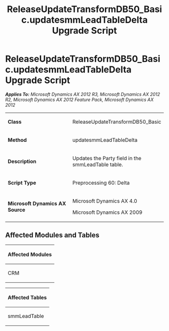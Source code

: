 ﻿---
title: ReleaseUpdateTransformDB50_Basic.updatesmmLeadTableDelta Upgrade Script
TOCTitle: ReleaseUpdateTransformDB50_Basic.updatesmmLeadTableDelta Upgrade Script
ms:assetid: 9101525c-f5ae-006e-fcbe-3d1a23b7e4ff
ms:mtpsurl: https://msdn.microsoft.com/en-us/library/JJ736574(v=AX.60)
ms:contentKeyID: 49709763
ms.date: 05/18/2015
mtps_version: v=AX.60
---

# ReleaseUpdateTransformDB50\_Basic.updatesmmLeadTableDelta Upgrade Script 


_**Applies To:** Microsoft Dynamics AX 2012 R3, Microsoft Dynamics AX 2012 R2, Microsoft Dynamics AX 2012 Feature Pack, Microsoft Dynamics AX 2012_

<table>
<colgroup>
<col style="width: 50%" />
<col style="width: 50%" />
</colgroup>
<tbody>
<tr class="odd">
<td><p><strong>Class</strong></p></td>
<td><p>ReleaseUpdateTransformDB50_Basic</p></td>
</tr>
<tr class="even">
<td><p><strong>Method</strong></p></td>
<td><p>updatesmmLeadTableDelta</p></td>
</tr>
<tr class="odd">
<td><p><strong>Description</strong></p></td>
<td><p>Updates the Party field in the smmLeadTable table.</p></td>
</tr>
<tr class="even">
<td><p><strong>Script Type</strong></p></td>
<td><p>Preprocessing 60: Delta</p></td>
</tr>
<tr class="odd">
<td><p><strong>Microsoft Dynamics AX Source</strong></p></td>
<td><p>Microsoft Dynamics AX 4.0</p>
<p>Microsoft Dynamics AX 2009</p></td>
</tr>
</tbody>
</table>


## Affected Modules and Tables

<table>
<colgroup>
<col style="width: 100%" />
</colgroup>
<thead>
<tr class="header">
<th><p>Affected Modules</p></th>
</tr>
</thead>
<tbody>
<tr class="odd">
<td><p>CRM</p></td>
</tr>
</tbody>
</table>


<table>
<colgroup>
<col style="width: 100%" />
</colgroup>
<thead>
<tr class="header">
<th><p>Affected Tables</p></th>
</tr>
</thead>
<tbody>
<tr class="odd">
<td><p>smmLeadTable</p></td>
</tr>
</tbody>
</table>

  


